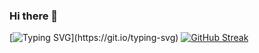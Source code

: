 ### Hi there 👋

<!--
**mgh233/mgh233** is a ✨ _special_ ✨ repository because its `README.md` (this file) appears on your GitHub profile.

Here are some ideas to get you started:

- 🔭 I’m currently working on ...
- 🌱 I’m currently learning ...
- 👯 I’m looking to collaborate on ...
- 🤔 I’m looking for help with ...
- 💬 Ask me about ...
- 📫 How to reach me: ...
- 😄 Pronouns: ...
- ⚡ Fun fact: ...
-->
[![Typing SVG](https://readme-typing-svg.herokuapp.com?font=Fira+Code&duration=2000&pause=1000&color=F74FB9&background=FF225400&multiline=true&width=800&height=100&lines=%E2%9C%A8This+is+mgh233.;%F0%9F%94%ADI'm+currently+a+junior+student+in+BUPT%2C+Beijing%2C+China.;%F0%9F%8C%B1I'm+now+major+in+Software+Engineering.)](https://git.io/typing-svg)
[![GitHub Streak](https://streak-stats.demolab.com?user=mgh233&theme=highcontrast&border_radius=10&card_width=1000)](https://git.io/streak-stats)
